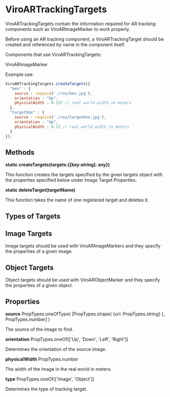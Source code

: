 # ViroARTrackingTargets

ViroARTrackingTargets contain the information required for AR tracking components such as ViroARImageMarker to work properly.

Before using an AR tracking component, a ViroARTrackingTarget should be created and referenced by name in the component itself.

Components that use ViroARTrackingTargets:

ViroARImageMarker

Example use:

```JavaScript
ViroARTrackingTargets.createTargets({
  "ben" : {
    source : require('./res/ben.jpg'),
    orientation : "Up",
    physicalWidth : 0.157 // real world width in meters
  },
  "targetOne" : {
    source : require('./res/targetOne.jpg'),
    orientation : "Up",
    physicalWidth : 0.25 // real world width in meters
  }
});
```

## Methods

**static createTargets(targets:{[key:string]: any})**

This function creates the targets specified by the given targets object with the properties specified below under Image Target Properties.

**static deleteTarget(targetName)**

This function takes the name of one registered target and deletes it.

## Types of Targets

## Image Targets

Image targets should be used with ViroARImageMarkers and they specify the properties of a given image.

## Object Targets

Object targets should be used with ViroARObjectMarker and they specify the properties of a given object.

## Properties

**source**	PropTypes.oneOfType( [PropTypes.shape( {uri: PropTypes.string} ), PropTypes.number] )

The source of the image to find.

**orientation**	PropTypes.oneOf(['Up', 'Down', 'Left', 'Right'])

Determines the orientation of the source image.

**physicalWidth**	PropTypes.number

The width of the image in the real world in meters.

**type**	PropTypes.oneOf(['Image', 'Object'])

Determines the type of tracking target.